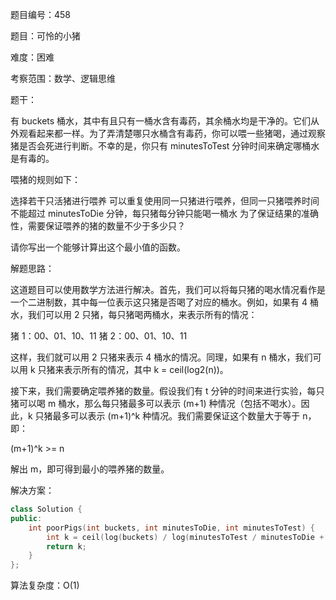 题目编号：458

题目：可怜的小猪

难度：困难

考察范围：数学、逻辑思维

题干：

有 buckets 桶水，其中有且只有一桶水含有毒药，其余桶水均是干净的。它们从外观看起来都一样。为了弄清楚哪只水桶含有毒药，你可以喂一些猪喝，通过观察猪是否会死进行判断。不幸的是，你只有 minutesToTest 分钟时间来确定哪桶水是有毒的。

喂猪的规则如下：

选择若干只活猪进行喂养
可以重复使用同一只猪进行喂养，但同一只猪喂养时间不能超过 minutesToDie 分钟，每只猪每分钟只能喝一桶水
为了保证结果的准确性，需要保证喂养的猪的数量不少于多少只？

请你写出一个能够计算出这个最小值的函数。

解题思路：

这道题目可以使用数学方法进行解决。首先，我们可以将每只猪的喝水情况看作是一个二进制数，其中每一位表示这只猪是否喝了对应的桶水。例如，如果有 4 桶水，我们可以用 2 只猪，每只猪喝两桶水，来表示所有的情况：

猪 1：00、01、10、11
猪 2：00、01、10、11

这样，我们就可以用 2 只猪来表示 4 桶水的情况。同理，如果有 n 桶水，我们可以用 k 只猪来表示所有的情况，其中 k = ceil(log2(n))。

接下来，我们需要确定喂养猪的数量。假设我们有 t 分钟的时间来进行实验，每只猪可以喝 m 桶水，那么每只猪最多可以表示 (m+1) 种情况（包括不喝水）。因此，k 只猪最多可以表示 (m+1)^k 种情况。我们需要保证这个数量大于等于 n，即：

(m+1)^k >= n

解出 m，即可得到最小的喂养猪的数量。

解决方案：

```cpp
class Solution {
public:
    int poorPigs(int buckets, int minutesToDie, int minutesToTest) {
        int k = ceil(log(buckets) / log(minutesToTest / minutesToDie + 1));
        return k;
    }
};
```

算法复杂度：O(1)